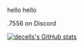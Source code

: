 hello hello

.7556 on Discord

[![decells's GitHub stats](https://github-readme-stats.vercel.app/api?username=DeCEll-1)](https://github.com/DeCEll-1/github-readme-stats)

<!---
DeCEll-1/DeCEll-1 is a ✨ special ✨ repository because its `README.md` (this file) appears on your GitHub profile.
You can click the Preview link to take a look at your changes.
--->
